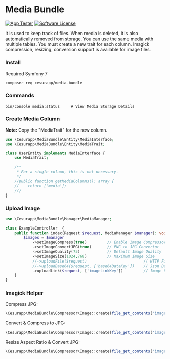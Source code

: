 # Media Bundle

[![App Tester](https://github.com/cesurapp/media-bundle/actions/workflows/testing.yaml/badge.svg)](https://github.com/cesurapp/media-bundle/actions/workflows/testing.yaml)
[![Software License](https://img.shields.io/badge/license-MIT-brightgreen.svg?logo=Unlicense)](LICENSE.md)

It is used to keep track of files. When media is deleted, it is also automatically removed from storage.
You can use the same media with multiple tables. You must create a new trait for each column.
Imagick compression, resizing, conversion support is available for image files.

### Install
Required Symfony 7
```
composer req cesurapp/media-bundle
```

### Commands

```shell
bin/console media:status     # View Media Storage Details
```

### Create Media Column

__Note:__ Copy the "MediaTrait" for the new column.

```php
use \Cesurapp\MediaBundle\Entity\MediaInterface;
use \Cesurapp\MediaBundle\Entity\MediaTrait;

class UserEntity implements MediaInterface {
    use MediaTrait;

    /**
     * For a single column, this is not necessary.
     */
    //public function getMediaColumns(): array {
    //    return ['media'];
    //}
}
```

### Upload Image

```php
use \Cesurapp\MediaBundle\Manager\MediaManager;

class ExampleController  {
    public function index(Request $request, MediaManager $manager): void {
        $images = $manager
            ->setImageCompress(true)         // Enable Image Compressor
            ->setImageConvertJPG(true)       // PNG to JPG Convertor
            ->setImageQuality(75)            // Default Image Quality
            ->setImageSize(1024,768)         // Maximum Image Size
            //->uploadFile($request)                         // HTTP File Upload
            //->uploadBase64($request, ['base64DataKey'])    // Json Base64 Image Upload
            ->uploadLink($request, ['imageLinkKey'])         // Image Link Upload
    }
}
```

### Imagick Helper

Compress JPG:

```php
\Cesurapp\MediaBundle\Compressor\Image::create(file_get_contents('image.jpg'))->save('save_path.jpg', 'jpg', 75);
```

Convert & Compress to JPG:

```php
\Cesurapp\MediaBundle\Compressor\Image::create(file_get_contents('image.png'))->save('save_path.jpg', 'jpg', 75);
```

Resize Aspect Ratio & Convert JPG:

```php
\Cesurapp\MediaBundle\Compressor\Image::create(file_get_contents('image.png'))->resize(100, 100)->output('jpg', 75);
```
